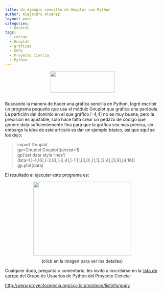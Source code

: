 ```yaml
---
title: Un ejemplo sencillo de Gnuplot con Python
author: Alejandro Alvarez
layout: post
categories:
  - General
tags:
  - código
  - Gnuplot
  - gráficas
  - GUPy
  - Proyecto Ciencia
  - Python
---
```

<a onblur="try {parent.deselectBloggerImageGracefully();} catch(e) {}" href="http://www.python.org/images/python-logo.gif"><img style="margin: 0px auto 10px; display: block; text-align: center; cursor: pointer; width: 211px; height: 71px;" src="http://www.python.org/images/python-logo.gif" alt="" border="0" /></a>  
Buscando la manera de hacer una gráfica sencilla en Python, logré escribir un programa pequeño que usa el módulo Gnuplot que gráfica una parábola. La partición del dominio en el que gráfico [-4,4] no es muy buena, pero la precisión es ajustable, solo hace falta crear un pedazo de código que genere data suficientemente fina para que la gráfica sea mas precisa, sin embargo la idea de este articulo es dar un ejemplo básico, así que aquí se los dejo:

> import Gnuplot  
> gp=Gnuplot.Gnuplot(persist=1)  
> gp(&#8216;set data style lines&#8217;)  
> data=[[-4,16],[-3,9],[-2,4],[-1,1],[0,0],[1,1],[2,4],[3,9],[4,16]]  
> gp.plot(data)

El resultado al ejecutar este programa es:

<div style="text-align: center;">
  <a onblur="try {parent.deselectBloggerImageGracefully();} catch(e) {}" href="http://2.bp.blogspot.com/_q-FSc51jNQg/SjcWRFLcKOI/AAAAAAAAADs/PR59hHcvvZ4/s1600-h/grafica.png"><img style="margin: 0px auto 10px; display: block; text-align: center; cursor: pointer; width: 320px; height: 240px;" src="http://2.bp.blogspot.com/_q-FSc51jNQg/SjcWRFLcKOI/AAAAAAAAADs/PR59hHcvvZ4/s320/grafica.png" alt="" id="BLOGGER_PHOTO_ID_5347767565229500642" border="0" /></a>(click en la imagen para ver los detalles)
</div>

Cualquier duda, pregunta o comentario, les invito a inscribirse en la [lista de correo][1] del Grupo de Usuarios de Python del Proyecto Ciencia:

<http://www.proyectociencia.org/cgi-bin/mailman/listinfo/gupy>

 [1]: http://www.proyectociencia.org/cgi-bin/mailman/listinfo/gupy
